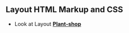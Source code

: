 ## Layout HTML Markup and CSS

- Look at Layout
  [**Plant-shop**](https://www.figma.com/file/r74vhd12rfrukxGazYRSkf/Plant-shop?node-id=0%3A1)
